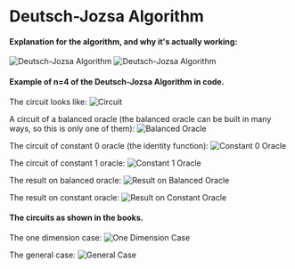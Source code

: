# Deutsch-Jozsa Algorithm


#### Explanation for the algorithm, and why it's actually working:
![Deutsch-Jozsa Algorithm](./images/deutch_algorithm-1.jpg?raw=true)
![Deutsch-Jozsa Algorithm](./images/deutch_algorithm-2.jpg?raw=true)


#### Example of n=4 of the Deutsch-Jozsa Algorithm in code.

The circuit looks like:
![Circuit](./images/deutch_algorithm-2.jpg?raw=true)

A circuit of a balanced oracle (the balanced oracle can be built in many ways, so this is only one of them):
![Balanced Oracle](./images/balanced_oracle.png?raw=true)

The circuit of constant 0 oracle (the identity function):
![Constant 0 Oracle](./images/constant_0_oracle.png?raw=true)

The circuit of constant 1 oracle:
![Constant 1 Oracle](./images/constant_1_oracle.png?raw=true)

The result on balanced oracle:
![Result on Balanced Oracle](./images/result_on_balanced_oracle.png?raw=true)

The result on constant oracle:
![Result on Constant Oracle](./images/result_on_constant_oracle.png?raw=true)


#### The circuits as shown in the books.

The one dimension case:
![One Dimension Case](./images/one_dimension_case.png?raw=true)

The general case:
![General Case](./images/general_case.png?raw=true)
